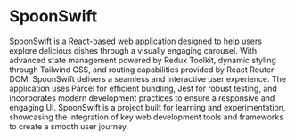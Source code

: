 # SpoonSwift
 SpoonSwift is a React-based web application designed to help users explore delicious dishes through a visually engaging carousel. With advanced state management powered by Redux Toolkit, dynamic styling through Tailwind CSS, and routing capabilities provided by React Router DOM, SpoonSwift delivers a seamless and interactive user experience.  The application uses Parcel for efficient bundling, Jest for robust testing, and incorporates modern development practices to ensure a responsive and engaging UI. SpoonSwift is a project built for learning and experimentation, showcasing the integration of key web development tools and frameworks to create a smooth user journey.
